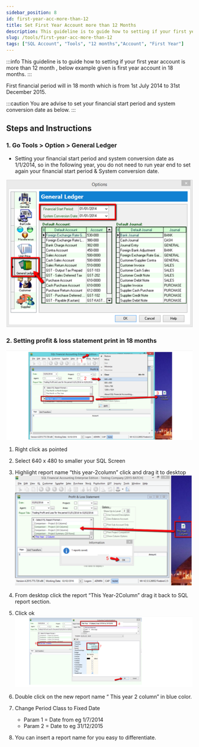 ```yaml
---
sidebar_position: 8
id: first-year-acc-more-than-12
title: Set First Year Account more than 12 Months
description: This guideline is to guide how to setting if your first year account is more than 12 month , below example given is first year account in 18 months. 
slug: /tools/first-year-acc-more-than-12
tags: ["SQL Account", "Tools", "12 months","Account", "First Year"]
---
```


:::info
This guideline is to guide how to setting if your first year account is more than 12 month , below example given is first year account in 18 months.
:::

First financial period will in 18 month which is from 1st July 2014 to 31st December 2015.

:::caution
You are advise to set your financial start period and system conversion date as below.
:::

## Steps and Instructions

### 1. Go Tools > Option > General Ledger

- Setting your financial start period and system conversion date as 1/1/2014, so in the following year, you do not need to run year end to set again your financial start period & System conversion date.

![1](../../static/img/tools/first-year-acc-more-than-12/1.png)

### 2. Setting profit & loss statement print in 18 months

![2](../../static/img/tools/first-year-acc-more-than-12/2.png)

1. Right click as pointed

2. Select 640 x 480 to smaller your SQL Screen

3. Highlight report name “this year-2column” click and drag it to desktop
    ![3](../../static/img/tools/first-year-acc-more-than-12/3.png)

4. From desktop click the report “This Year-2Column” drag it back to SQL report section.

5. Click ok
    ![4](../../static/img/tools/first-year-acc-more-than-12/4.png)

6. Double click on the new report name “ This year 2 column” in blue color.

7. Change Period Class to Fixed Date

    - Param 1 = Date from eg 1/7/2014
    - Param 2 = Date to eg 31/12/2015

8. You can insert a report name for you easy to differentiate.
